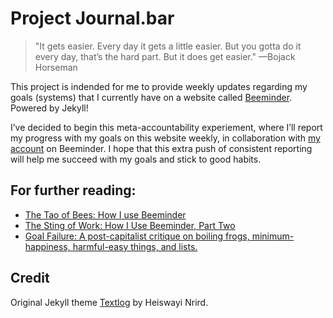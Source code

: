 # Project Journal.bar

> "It gets easier. Every day it gets a little easier. But you gotta do it every day, that’s the hard part. But it does get easier." —Bojack Horseman

This project is indended for me to provide weekly updates regarding my goals (systems) that I currently have on a website called [Beeminder](https://beeminder.com). Powered by Jekyll!

I’ve decided to begin this meta-accountability experiement, where I’ll report my progress with my goals on this website weekly, in collaboration with [my account](https://beeminder.com/brennanbrown) on Beeminder. I hope that this extra push of consistent reporting will help me succeed with my goals and stick to good habits.

## For further reading:
* [The Tao of Bees: How I use Beeminder](https://blog.beeminder.com/tao/)
* [The Sting of Work: How I Use Beeminder, Part Two](https://blog.beeminder.com/tao2/)
* [Goal Failure: A post-capitalist critique on boiling frogs, minimum-happiness, harmful-easy things, and lists.](https://medium.com/@brennanbrown/goal-failure-bc3a39a0f418)

## Credit

Original Jekyll theme [Textlog](https://github.com/heiswayi/textlog) by Heiswayi Nrird.